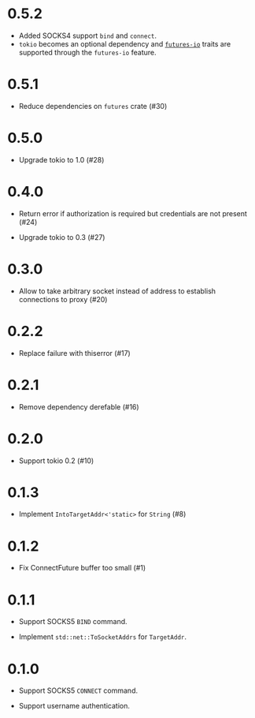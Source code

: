 # 0.5.2

* Added SOCKS4 support `bind` and `connect`.
* `tokio` becomes an optional dependency and [`futures-io`](https://github.com/rust-lang/futures-rs/tree/0.3.30/futures-io) traits are supported through the `futures-io` feature.

# 0.5.1

* Reduce dependencies on `futures` crate (#30)

# 0.5.0

* Upgrade tokio to 1.0 (#28)

# 0.4.0

* Return error if authorization is required but credentials are not present (#24)

* Upgrade tokio to 0.3 (#27)

# 0.3.0

* Allow to take arbitrary socket instead of address to establish connections to proxy (#20)

# 0.2.2

* Replace failure with thiserror (#17)

# 0.2.1

* Remove dependency derefable (#16)

# 0.2.0

* Support tokio 0.2 (#10)

# 0.1.3

* Implement `IntoTargetAddr<'static>` for `String` (#8)

# 0.1.2

* Fix ConnectFuture buffer too small (#1)

# 0.1.1

* Support SOCKS5 `BIND` command.

* Implement `std::net::ToSocketAddrs` for `TargetAddr`.

# 0.1.0

* Support SOCKS5 `CONNECT` command.

* Support username authentication.
